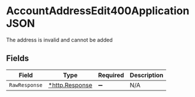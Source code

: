# AccountAddressEdit400ApplicationJSON

The address is invalid and cannot be added


## Fields

| Field                                                  | Type                                                   | Required                                               | Description                                            |
| ------------------------------------------------------ | ------------------------------------------------------ | ------------------------------------------------------ | ------------------------------------------------------ |
| `RawResponse`                                          | [*http.Response](https://pkg.go.dev/net/http#Response) | :heavy_minus_sign:                                     | N/A                                                    |